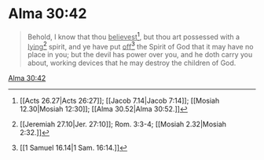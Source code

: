 # Alma 30:42

> Behold, I know that thou <u>believest</u>[^a], but thou art possessed with a <u>lying</u>[^b] spirit, and ye have put <u>off</u>[^c] the Spirit of God that it may have no place in you; but the devil has power over you, and he doth carry you about, working devices that he may destroy the children of God.

[Alma 30:42](https://www.churchofjesuschrist.org/study/scriptures/bofm/alma/30?lang=eng&id=p42#p42)


[^a]: [[Acts 26.27|Acts 26:27]]; [[Jacob 7.14|Jacob 7:14]]; [[Mosiah 12.30|Mosiah 12:30]]; [[Alma 30.52|Alma 30:52.]]
[^b]: [[Jeremiah 27.10|Jer. 27:10]]; Rom. 3:3-4; [[Mosiah 2.32|Mosiah 2:32.]]
[^c]: [[1 Samuel 16.14|1 Sam. 16:14.]]
